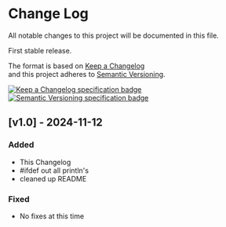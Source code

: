 # Change Log  
All notable changes to this project will be documented in this file.  

First stable release.

The format is based on [Keep a Changelog](http://keepachangelog.com/)  
and this project adheres to [Semantic Versioning](http://semver.org/).  

[![Keep a Changelog specification badge](https://img.shields.io/badge/Keep%20a%20Changelog%20Specification-1.0.0-orange.svg)](http://keepachangelog.com)
[![Semantic Versioning specification badge](https://img.shields.io/badge/Semantic%20Versioning%20Specification-2.0.0-orange.svg)](http://semver.org)

## [v1.0] - 2024-11-12 ##
### Added ###

- This Changelog
- #ifdef out all println's
- cleaned up README 

### Fixed ###
- No fixes at this time

